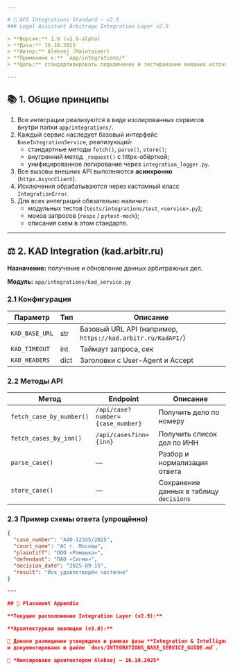 ```yaml
---

# 🧩 API Integrations Standard — v2.9
### Legal Assistant Arbitrage Integration Layer v2.9

> **Версия:** 1.0 (v2.9-alpha)
> **Дата:** 16.10.2025
> **Автор:** Aleksej (Maintainer)
> **Применимо к:** `app/integrations/*`
> **Цель:** стандартизировать подключение и тестирование внешних источников (KAD, Pravo.gov.ru, Telegram Bot)

---
```


## 📚 1. Общие принципы

1. Все интеграции реализуются в виде изолированных сервисов внутри папки `app/integrations/`.
2. Каждый сервис наследует базовый интерфейс `BaseIntegrationService`, реализующий:
   - стандартные методы `fetch()`, `parse()`, `store()`;
   - внутренний метод `_request()` с httpx-обёрткой;
   - унифицированное логирование через `integration_logger.py`.
3. Все вызовы внешних API выполняются **асинхронно** (`httpx.AsyncClient`).
4. Исключения обрабатываются через кастомный класс `IntegrationError`.
5. Для всех интеграций обязательно наличие:
   - модульных тестов (`tests/integrations/test_<service>.py`);
   - моков запросов (`respx` / `pytest-mock`);
   - описания схем в этом стандарте.

---

## ⚖️ 2. KAD Integration (kad.arbitr.ru)

**Назначение:** получение и обновление данных арбитражных дел.

**Модуль:** `app/integrations/kad_service.py`

### 2.1 Конфигурация

| Параметр       | Тип  | Описание                                                    |
| -------------- | ---- | ----------------------------------------------------------- |
| `KAD_BASE_URL` | str  | Базовый URL API (например, `https://kad.arbitr.ru/KadAPI/`) |
| `KAD_TIMEOUT`  | int  | Таймаут запроса, сек                                        |
| `KAD_HEADERS`  | dict | Заголовки с User-Agent и Accept                             |

### 2.2 Методы API

| Метод                    | Endpoint                         | Описание                                |
| ------------------------ | -------------------------------- | --------------------------------------- |
| `fetch_case_by_number()` | `/api/case?number={case_number}` | Получить дело по номеру                 |
| `fetch_cases_by_inn()`   | `/api/cases?inn={inn}`           | Получить список дел по ИНН              |
| `parse_case()`           | —                                | Разбор и нормализация ответа            |
| `store_case()`           | —                                | Сохранение данных в таблицу `decisions` |

### 2.3 Пример схемы ответа (упрощённо)

```json
{
  "case_number": "А40-12345/2025",
  "court_name": "АС г. Москвы",
  "plaintiff": "ООО «Ромашка»",
  "defendant": "ПАО «Сигма»",
  "decision_date": "2025-09-15",
  "result": "Иск удовлетворён частично"
}

---

## 📂 Placement Appendix

**Текущее расположение Integration Layer (v2.9):**

**Архитектурная эволюция (v3.0):**

🧭 Данное размещение утверждено в рамках фазы **Integration & Intelligence (v2.9)**
и документировано в файле `docs/INTEGRATIONS_BASE_SERVICE_GUIDE.md`.

📘 *Фиксировано архитектором Aleksej — 16.10.2025*
```
